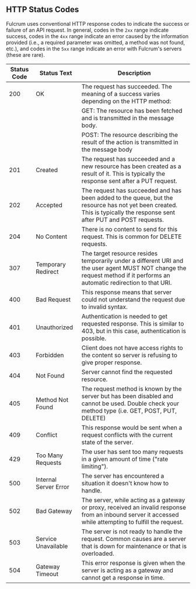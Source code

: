 ## HTTP Status Codes

Fulcrum uses conventional HTTP response codes to indicate the success or failure of an API request. In general, codes in the `2xx` range indicate success, codes in the `4xx` range indicate an error caused by the information provided (i.e., a required parameter was omitted, a method was not found, etc.), and codes in the `5xx` range indicate an error with Fulcrum's servers (these are rare).

| Status Code 	| Status Text				| Description																																		|
|---------------|---------------------------|---------------------------------------------------------------------------------------------------------------------------------------------------|
| 200			| OK						| The request has succeeded. The meaning of a success varies depending on the HTTP method:															|
|				|							| GET: The resource has been fetched and is transmitted in the message body.																		|
|				|							| POST: The resource describing the result of the action is transmitted in the message body															|
| 201			| Created					| The request has succeeded and a new resource has been created as a result of it. This is typically the response sent after a PUT request.			|
| 202			| Accepted				| The request has succeeded and has been added to the queue, but the resource has not yet been created. This is typically the response sent after PUT and POST requests.			|
| 204			| No Content				| There is no content to send for this request. This is common for DELETE requests.																	|
| 307			| Temporary Redirect| The target resource resides temporarily under a different URI and the user agent MUST NOT change the request method if it performs an automatic redirection to that URI.|
| 400			| Bad Request				| This response means that server could not understand the request due to invalid syntax.															|
| 401			| Unauthorized				| Authentication is needed to get requested response. This is similar to 403, but in this case, authentication is possible.							|
| 403			| Forbidden					| Client does not have access rights to the content so server is refusing to give proper response.													|
| 404			| Not Found 				| Server cannot find the requested resource.																										|
| 405			| Method Not Found 			| The request method is known by the server but has been disabled and cannot be used. Double check your method type (i.e. GET, POST, PUT, DELETE)	|
| 409			| Conflict					| This response would be sent when a request conflicts with the current state of the server.																|
| 429			| Too Many Requests	| The user has sent too many requests in a given amount of time ("rate limiting").																|
| 500			| Internal Server Error 	| The server has encountered a situation it doesn't know how to handle.																				|
| 502			| Bad Gateway 	| The server, while acting as a gateway or proxy, received an invalid response from an inbound server it accessed while attempting to fulfill the request.|
| 503			| Service Unavailable		| The server is not ready to handle the request. Common causes are a server that is down for maintenance or that is overloaded.						|
| 504			| Gateway Timeout			| This error response is given when the server is acting as a gateway and cannot get a response in time.											|
